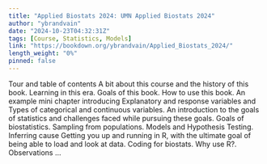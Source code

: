 ```yaml
---
title: "Applied Biostats 2024: UMN Applied Biostats 2024"
author: "ybrandvain"
date: "2024-10-23T04:32:31Z"
tags: [Course, Statistics, Models]
link: "https://bookdown.org/ybrandvain/Applied_Biostats_2024/"
length_weight: "0%"
pinned: false
---
```


Tour and table of contents A bit about this course and the history of this book. Learning in this era. Goals of this book. How to use this book. An example mini chapter introducing Explanatory and response variables and Types of categorical and continuous variables. An introduction to the goals of statistics and challenges faced while pursuing these goals. Goals of biostatistics. Sampling from populations. Models and Hypothesis Testing. Inferring cause Getting you up and running in R, with the ultimate goal of being able to load and look at data. Coding for biostats. Why use R?. Observations ...
